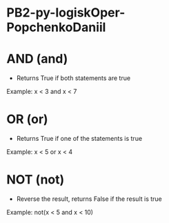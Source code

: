 # PB2-py-logiskOper-PopchenkoDaniil

# AND (and)

- Returns True if both statements are true 

Example: x < 3 and  x < 7

# OR (or)

- Returns True if one of the statements is true

Example: x < 5 or x < 4

# NOT (not)

- 	Reverse the result, returns False if the result is true

Example: not(x < 5 and x < 10)
